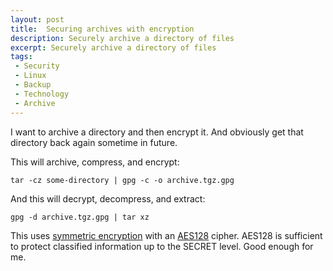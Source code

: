 ```yaml
---
layout: post
title:  Securing archives with encryption
description: Securely archive a directory of files
excerpt: Securely archive a directory of files
tags:
 - Security
 - Linux
 - Backup
 - Technology
 - Archive
---
```


I want to archive a directory and then encrypt it. And obviously get that directory back again sometime in future.

This will archive, compress, and encrypt:

```
tar -cz some-directory | gpg -c -o archive.tgz.gpg
```

And this will decrypt, decompress, and extract:

```
gpg -d archive.tgz.gpg | tar xz
```

This uses [symmetric encryption](https://en.wikipedia.org/wiki/Symmetric-key_algorithm) with an [AES128](https://en.wikipedia.org/wiki/Advanced_Encryption_Standard) cipher. AES128 is sufficient to protect classified information up to the SECRET level. Good enough for me.
